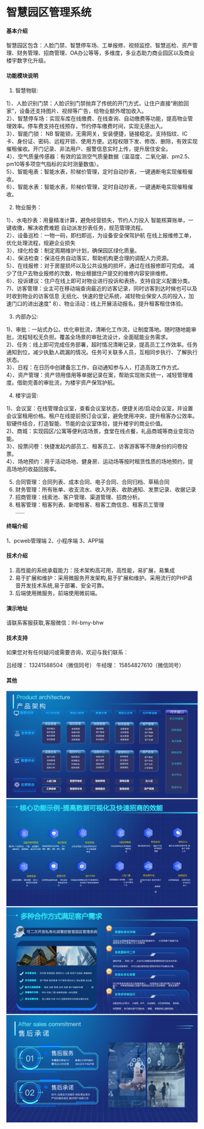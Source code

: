 # 智慧园区管理系统

#### 基本介绍
智慧园区包含：人脸门禁、智慧停车场、工单报修、视频监控、智慧巡检、资产管理、财务管理、招商管理、OA办公等等，多维度，多业态助力商业园区以及商业楼宇数字化升级。


#### 功能模块说明
1. 智慧物联:

  1）、人脸识别门禁：人脸识别门禁抛弃了传统的开门方式，让住户直接“刷脸回家”，设备还支持图片、视频等广告，给物业额外增加收入。<br/>
  2）、智慧停车场：实现车库在线缴费、在线查询、自动缴费等功能，提高物业管理效率。停车费支持在线预存，节约停车缴费时间，实现无感出入。<br/>
  3）、智能门锁： NB 智能锁，无需网关，安装便捷，链接稳定。支持指纹、IC卡、身份证、密码、远程开锁、使用方便。远程权限下发、修改、删除，有效实现催租催收。开门记录、非法用户、报警信息实时上传，提升居住安全。<br/>
  4）、空气质量传感器：有效的监测空气质量数据（温湿度、二氧化碳、pm2.5、pm10等多项空气指标的实时测量数值）。<br/>
  5）、智能电表：智能水表，阶梯价管理，定时自动抄表，一键通断电实现催租催收。<br/>
  6）、智能水表：智能水表，阶梯价管理，定时自动抄表，一键通断电实现催租催收。<br/>

2.  物业服务：

  1）、水电抄表：用量精准计算，避免经营损失，节约人力投入  智能核算账单，一键收缴，解决收费难题 自动派发抄表任务，规范管理流程。 <br/> 
  2）、设备巡检：一物一码，即扫即巡，为设备安全保驾护航  在线上报维修工单，优化处理流程，规避企业损失<br/>
  3）、绿化检查：制定周期维护计划，确保园区绿化质量。<br/>
  4）、保洁检查：保洁任务自动落实，帮助机构更合理的调配人力资源。<br/>
  5）、在线报修：对于房屋损坏以及公共设施的损坏，通过在线报修即可完成。 减少了住户去物业报修的次数，物业根据住户提交的维修内容安排维修。<br/>
  6）、投诉建议：住户在线上即可对物业进行投诉和表扬，支持自定义配置分类。<br/>
  7)、访客管理：业主可在移动端查询最近的访客记录，同时访客到达时候也可以及时收到物业的访客信息 无纸化、快速的登记系统，减轻物业保安人员的投入，加速门口的进出速度"
  8）、物业活动：线上开展活动报名，提升租客租住体验。<br/>

3.  内部办公:

  1)、审批：一站式办公。优化审批流，清晰化工作流，让制度落地。随时随地能审批，流程轻松无负担。覆盖全场景的审批流设计，全面赋能业务需求。<br/>
  2)、任务：线上即可完成任务部署，超时情况清晰记录，提高员工工作效率。任务通知到位，减少执勤人疏漏的情况。任务可关联多人员，互相同步执行、了解执行状态。<br/>
  3）、日程：在日历中创建备忘工作，自动通知参与人，打造高效工作方式。<br/>
  4）、资产管理：资产领用借用等单据记录在案，帮助实现账实统一，减轻管理难度。借助完善的审批流，为楼宇资产保驾护航。<br/>

4.  楼宇运营:

  1)、会议室：在线管理会议室，查看会议室状态，便捷关闭/启动会议室，并设置会议室租用价格。租户在线提前预订会议室，避免使用冲突，提升租客办公效率。软硬件结合，打造智能、节能的会议室体验，提升楼宇的商业价值。<br/>
  2)、商城：实现园区/公寓等便利店场景，食堂在线点餐，礼品商城等商业变现功能。<br/>
  3）、投票问卷：快捷发起内部员工、租客员工、访客游客等不限身份的问卷投票。<br/>
  4）、场地预约：用于活动场地、健身房、运动场等按时租赁性质的场地预约，提高场地的收益回报率。<br/>
   
5.  合同管理：合同列表、成本合同、电子合同、合同归档、草稿合同<br/>
6.  财务管理：所有账单、收支流水、收入列表、收款通知、发票记录、收据记录<br/>
7.  招商管理：线索池、客户管理、渠道管理、招商分析。<br/>
8.  租客管理：租客列表、新增租客、租客工商信息、租客员工管理<br/>
……


#### 终端介绍

1、pcweb管理端
2、小程序端
3、APP端



#### 技术介绍

1.  高性能的系统承载能力：技术架构高可用，高性能，易扩展，易集成
2.  易于扩展和维护：采用微服务开发架构,易于扩展和维护。采用流行的PHP语音开发技术系统,易于部署、安全可靠。
3.  后端使用微服务，前端使用微前端。
  

#### 演示地址
请联系客服获取,客服微信：lhl-bmy-bhw



#### 技术支持
如果您对有任何疑问或需要咨询，欢迎与我们联系：

吕经理： 13241588504（微信同号）
牛经理： 15854827610（微信同号）


#### 其他
![输入图片说明](image.png)
![输入图片说明](%E6%A0%B8%E5%BF%83%E5%8A%9F%E8%83%BD%E7%A4%BA%E4%BE%8B.png)
![输入图片说明](%E5%90%88%E4%BD%9C%E6%96%B9%E5%BC%8F.png)
![输入图片说明](%E5%94%AE%E5%90%8E%E6%89%BF%E8%AF%BA.png)